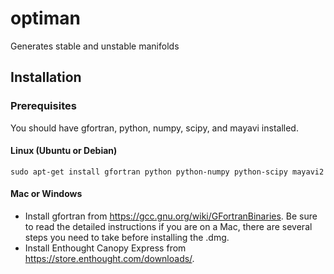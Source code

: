 # optiman
Generates stable and unstable manifolds

## Installation
### Prerequisites
You should have gfortran, python, numpy, scipy, and mayavi installed.
#### Linux (Ubuntu or Debian)
```
sudo apt-get install gfortran python python-numpy python-scipy mayavi2
```
#### Mac or Windows
* Install gfortran from https://gcc.gnu.org/wiki/GFortranBinaries. Be sure to read the detailed instructions if you are on a Mac, there are several steps you need to take before installing the .dmg.
* Install Enthought Canopy Express from https://store.enthought.com/downloads/. 
